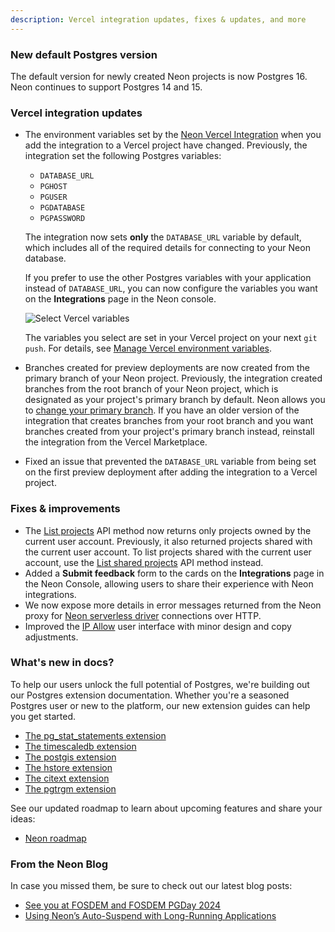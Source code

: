 ```yaml
---
description: Vercel integration updates, fixes & updates, and more
---
```


### New default Postgres version

The default version for newly created Neon projects is now Postgres 16. Neon continues to support Postgres 14 and 15.

### Vercel integration updates

- The environment variables set by the [Neon Vercel Integration](https://vercel.com/integrations/neon) when you add the integration to a Vercel project have changed. Previously, the integration set the following Postgres variables:

    - `DATABASE_URL`
    - `PGHOST`
    - `PGUSER`
    - `PGDATABASE`
    - `PGPASSWORD`

    The integration now sets **only** the `DATABASE_URL` variable by default, which includes all of the required details for connecting to your Neon database. 
    
    If you prefer to use the other Postgres variables with your application instead of `DATABASE_URL`, you can now configure the variables you want on the **Integrations** page in the Neon console. 
    
    ![Select Vercel variables](/docs/guides/vercel_select_variables.png)

    The variables you select are set in your Vercel project on your next `git push`. For details, see [Manage Vercel environment variables](/docs/guides/vercel#manage-vercel-environment-variables).
- Branches created for preview deployments are now created from the primary branch of your Neon project. Previously, the integration created branches from the root branch of your Neon project, which is designated as your project's primary branch by default. Neon allows you to [change your primary branch](/docs/manage/branches#set-a-branch-as-primary). If you have an older version of the integration that creates branches from your root branch and you want branches created from your project's primary branch instead, reinstall the integration from the Vercel Marketplace.
- Fixed an issue that prevented the `DATABASE_URL` variable from being set on the first preview deployment after adding the integration to a Vercel project.

### Fixes & improvements

- The [List projects](https://api-docs.neon.tech/reference/listprojects) API method now returns only projects owned by the current user account. Previously, it also returned projects shared with the current user account. To list projects shared with the current user account, use the [List shared projects](https://api-docs.neon.tech/reference/listsharedprojects) API method instead.
- Added a **Submit feedback** form to the cards on the **Integrations** page in the Neon Console, allowing users to share their experience with Neon integrations.
- We now expose more details in error messages returned from the Neon proxy for [Neon serverless driver](/docs/serverless/serverless-driver) connections over HTTP.
- Improved the [IP Allow](/docs/introduction/ip-allow) user interface with minor design and copy adjustments.


### What's new in docs?

To help our users unlock the full potential of Postgres, we're building out our Postgres extension documentation. Whether you're a seasoned Postgres user or new to the platform, our new extension guides can help you get started.

- [The pg_stat_statements extension](https://neon.tech/docs/extensions/pg_stat_statements)
- [The timescaledb extension](https://neon.tech/docs/extensions/timescaledb)
- [The postgis extension](https://neon.tech/docs/extensions/postgis)
- [The hstore extension](https://neon.tech/docs/extensions/hstore)
- [The citext extension](https://neon.tech/docs/extensions/citext)
- [The pgtrgm extension](https://neon.tech/docs/extensions/pgtrgm)

See our updated roadmap to learn about upcoming features and share your ideas:

- [Neon roadmap](https://neon.tech/docs/introduction/roadmap)

### From the Neon Blog

In case you missed them, be sure to check out our latest blog posts:

- [See you at FOSDEM and FOSDEM PGDay 2024](https://neon.tech/blog/see-you-at-fosdem-and-fosdem-pgday-2024)
- [Using Neon’s Auto-Suspend with Long-Running Applications](https://neon.tech/blog/using-neons-auto-suspend-with-long-running-applications)
